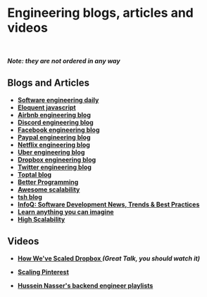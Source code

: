 # Engineering blogs, articles and videos



<br />

***Note: they are not ordered in any way***


## Blogs and Articles
* **[Software engineering daily](https://softwareengineeringdaily.com)**
* **[Eloquent javascript](https://eloquentjavascript.net/)**
* **[Airbnb engineering blog](https://medium.com/airbnb-engineering)**
* **[Discord engineering blog](https://blog.discord.com/tagged/engineering)**
* **[Facebook engineering blog](https://engineering.fb.com)**
* **[Paypal engineering blog](https://medium.com/paypal-engineering)**
* **[Netflix engineering blog](https://netflixtechblog.com)**
* **[Uber engineering blog](https://eng.uber.com)**
* **[Dropbox engineering blog](https://dropbox.tech)**
* **[Twitter engineering blog](https://blog.twitter.com/engineering/en_us.html)**
* **[Toptal blog](https://www.toptal.com/developers/blog)**
* **[Better Programming](https://betterprogramming.pub)**
* **[Awesome scalability](http://awesome-scalability.com)**
* **[tsh blog](https://tsh.io/blog/)**
* **[InfoQ: Software Development News, Trends & Best Practices](https://www.infoq.com)**
* **[Learn anything you can imagine](https://www.tutorialspoint.com/tutorialslibrary.htm)**
* **[High Scalability](http://highscalability.com)**

## Videos

* **[How We've Scaled Dropbox
](https://www.youtube.com/watch?v=PE4gwstWhmc&t=2106s)** ***(Great Talk, you should watch it)***

* **[Scaling Pinterest](https://www.youtube.com/watch?v=GW2cnp2tdh8&list=WL&index=5&t=28s)**

* **[Hussein Nasser's backend engineer playlists](https://www.husseinnasser.com/p/software-engineering-videos.html)**
